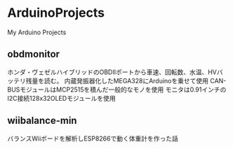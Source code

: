 # ArduinoProjects
My Arduino Projects

## obdmonitor
ホンダ・ヴェゼルハイブリッドのOBDIIポートから車速、回転数、水温、HVバッテリ残量を読む。
内蔵発振器化したMEGA328にArduinoを乗せて使用
CAN-BUSモジュールはMCP2515を積んだ一般的なモノを使用
モニタは0.91インチのI2C接続128x32OLEDモジュールを使用

## wiibalance-min
バランスWiiボードを解析しESP8266で動く体重計を作った話
